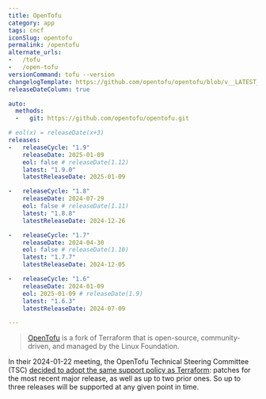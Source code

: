 ```yaml
---
title: OpenTofu
category: app
tags: cncf
iconSlug: opentofu
permalink: /opentofu
alternate_urls:
-   /tofu
-   /open-tofu
versionCommand: tofu --version
changelogTemplate: https://github.com/opentofu/opentofu/blob/v__LATEST__/CHANGELOG.md
releaseDateColumn: true

auto:
  methods:
  -   git: https://github.com/opentofu/opentofu.git

# eol(x) = releaseDate(x+3)
releases:
-   releaseCycle: "1.9"
    releaseDate: 2025-01-09
    eol: false # releaseDate(1.12)
    latest: "1.9.0"
    latestReleaseDate: 2025-01-09

-   releaseCycle: "1.8"
    releaseDate: 2024-07-29
    eol: false # releaseDate(1.11)
    latest: "1.8.8"
    latestReleaseDate: 2024-12-26

-   releaseCycle: "1.7"
    releaseDate: 2024-04-30
    eol: false # releaseDate(1.10)
    latest: "1.7.7"
    latestReleaseDate: 2024-12-05

-   releaseCycle: "1.6"
    releaseDate: 2024-01-09
    eol: 2025-01-09 # releaseDate(1.9)
    latest: "1.6.3"
    latestReleaseDate: 2024-07-09

---
```


> [OpenTofu](https://opentofu.org/) is a fork of Terraform that is open-source, community-driven, and managed by the Linux Foundation.

In their 2024-01-22 meeting, the OpenTofu Technical Steering Committee (TSC) [decided to adopt
the same support policy as Terraform](https://github.com/opentofu/opentofu/blob/main/TSC_SUMMARY.md#2024-01-22-async):
patches for the most recent major release, as well as up to two prior ones. So up to three releases
will be supported at any given point in time.
